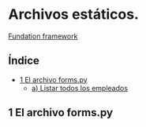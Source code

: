 # Archivos estáticos.

[Fundation framework](https://get.foundation/)

## Índice

* [1 El archivo forms.py](#1-El-archivo-forms.py)
  * [a) Listar todos los empleados](#a-Listar-todos-los-empleados)


## 1 El archivo forms.py

